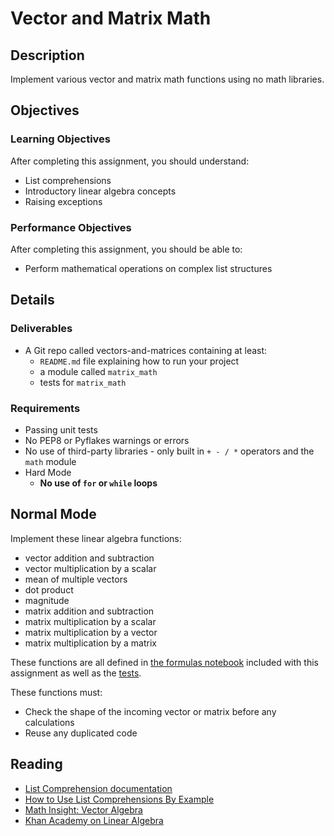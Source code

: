 # Vector and Matrix Math
 
## Description

Implement various vector and matrix math functions using no math libraries.

## Objectives

### Learning Objectives

After completing this assignment, you should understand:

* List comprehensions
* Introductory linear algebra concepts
* Raising exceptions

### Performance Objectives

After completing this assignment, you should be able to:

* Perform mathematical operations on complex list structures

## Details

### Deliverables

* A Git repo called vectors-and-matrices containing at least:
  * `README.md` file explaining how to run your project
  * a module called `matrix_math`
  * tests for `matrix_math`

### Requirements

* Passing unit tests
* No PEP8 or Pyflakes warnings or errors
* No use of third-party libraries - only built in `+ - / *` operators and the `math` module
* Hard Mode
  * **No use of `for` or `while` loops**

## Normal Mode

Implement these linear algebra functions:

* vector addition and subtraction
* vector multiplication by a scalar
* mean of multiple vectors
* dot product
* magnitude
* matrix addition and subtraction
* matrix multiplication by a scalar
* matrix multiplication by a vector
* matrix multiplication by a matrix

These functions are all defined in [the formulas notebook](Formulas.ipynb) included with this assignment as well as the [tests](test_matrix_math.py).

These functions must:

* Check the shape of the incoming vector or matrix before any calculations
* Reuse any duplicated code

## Reading

* [List Comprehension documentation](https://docs.python.org/3/tutorial/datastructures.html#list-comprehensions)
* [How to Use List Comprehensions By Example](http://howchoo.com/g/ngi2zddjzdf/how-to-use-list-comprehension-in-python)
* [Math Insight: Vector Algebra](http://mathinsight.org/thread/vector_algebra#matrices)
* [Khan Academy on Linear Algebra](https://www.khanacademy.org/math/linear-algebra)

